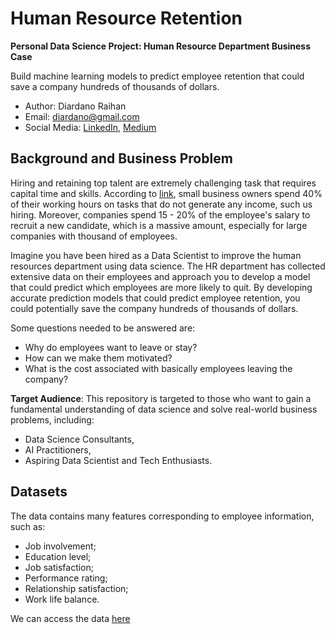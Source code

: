 # Human Resource Retention
__Personal Data Science Project: Human Resource Department Business Case__

Build machine learning models to predict employee retention that could save a company hundreds of thousands of dollars.
- Author: Diardano Raihan
- Email: diardano@gmail.com
- Social Media: [LinkedIn](https://www.linkedin.com/in/diardanoraihan/), [Medium](https://diardano.medium.com/)

## Background and Business Problem
Hiring and retaining top talent are extremely challenging task that requires capital time and skills. According to [link](), small business owners spend 40% of their working hours on tasks that do not generate any income, such us hiring. Moreover, companies spend 15 - 20% of the employee's salary to recruit a new candidate, which is a massive amount, especially for large companies with thousand of employees. 

Imagine you have been hired as a Data Scientist to improve the human resources department using data science. The HR department has collected extensive data on their employees and approach you to develop a model that could predict which employees are more likely to quit. By developing accurate prediction models that could predict employee retention, you could potentially save the company hundreds of thousands of dollars. 

Some questions needed to be answered are:
- Why do employees want to leave or stay?
- How can we make them motivated?
- What is the cost associated with basically employees leaving the company?

__Target Audience__:
This repository is targeted to those who want to gain a fundamental understanding of data science and solve real-world business problems, including:
- Data Science Consultants,
- AI Practitioners,
- Aspiring Data Scientist and Tech Enthusiasts.

## Datasets
The data contains many features corresponding to employee information, such as:
- Job involvement;
- Education level;
- Job satisfaction;
- Performance rating;
- Relationship satisfaction;
- Work life balance.

We can access the data [here]()


